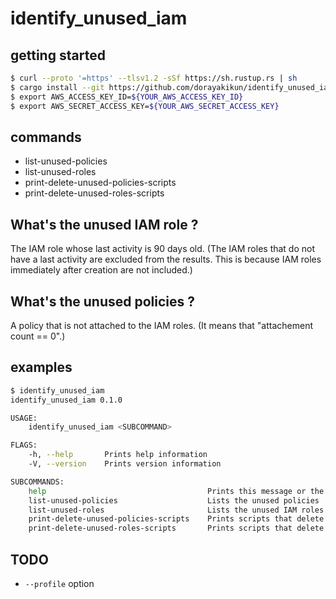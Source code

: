 # identify_unused_iam

## getting started

```bash
$ curl --proto '=https' --tlsv1.2 -sSf https://sh.rustup.rs | sh
$ cargo install --git https://github.com/dorayakikun/identify_unused_iam
$ export AWS_ACCESS_KEY_ID=${YOUR_AWS_ACCESS_KEY_ID}
$ export AWS_SECRET_ACCESS_KEY=${YOUR_AWS_SECRET_ACCESS_KEY}
```

## commands

- list-unused-policies
- list-unused-roles
- print-delete-unused-policies-scripts
- print-delete-unused-roles-scripts

## What's the unused IAM role ?

The IAM role whose last activity is 90 days old.
(The IAM roles that do not have a last activity are excluded from the results. This is because IAM roles immediately after creation are not included.)

## What's the unused policies ?

A policy that is not attached to the IAM roles.
(It means that "attachement count == 0".)

## examples

```bash
$ identify_unused_iam
identify_unused_iam 0.1.0

USAGE:
    identify_unused_iam <SUBCOMMAND>

FLAGS:
    -h, --help       Prints help information
    -V, --version    Prints version information

SUBCOMMANDS:
    help                                    Prints this message or the help of the given subcommand(s)
    list-unused-policies                    Lists the unused policies
    list-unused-roles                       Lists the unused IAM roles
    print-delete-unused-policies-scripts    Prints scripts that delete the unused policies
    print-delete-unused-roles-scripts       Prints scripts that delete the unused IAM roles
```

## TODO

- `--profile` option
